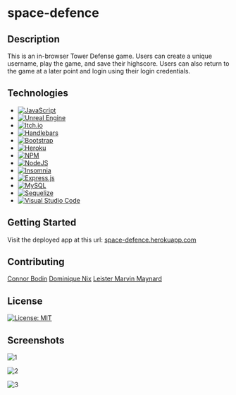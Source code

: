 # space-defence

## Description

This is an in-browser Tower Defense game. Users can create a unique username, play the game, and save their highscore. Users can also return to the game at a later point and login using their login credentials. 

## Technologies 
- [![JavaScript](https://img.shields.io/badge/-JavaScript-F7DF1E?style=flat-square&logo=JavaScript&logoColor=white)](https://developer.mozilla.org/en-US/docs/Web/JavaScript)
- [![Unreal Engine](https://img.shields.io/badge/-Unreal%20Engine-47A8D1?style=flat-square&logo=Unreal%20Engine&logoColor=white)](https://www.unrealengine.com/)
- [![Itch.io](https://img.shields.io/badge/Itch-%23FF0B34.svg?style=for-the-badge&logo=Itch.io&logoColor=white)](https://itch.io)
- [![Handlebars](https://img.shields.io/badge/-Handlebars-F5A623?style=flat-square&logo=Handlebars.js&logoColor=white)](https://handlebarsjs.com/)
- [![Bootstrap](https://img.shields.io/badge/-Bootstrap-563D7C?style=flat-square&logo=Bootstrap&logoColor=white)](https://getbootstrap.com/)
- [![Heroku](https://img.shields.io/badge/heroku-%23430098.svg?style=for-the-badge&logo=heroku&logoColor=white)](https://heroku.com)
- [![NPM](https://img.shields.io/badge/NPM-%23CB3837.svg?style=for-the-badge&logo=npm&logoColor=white)](https://npmjs.com)
- [![NodeJS](https://img.shields.io/badge/node.js-6DA55F?style=for-the-badge&logo=node.js&logoColor=white)](https://nodejs.org)
- [![Insomnia](https://img.shields.io/badge/Insomnia-black?style=for-the-badge&logo=insomnia&logoColor=5849BE)](https://insomnia.rest)
- [![Express.js](https://img.shields.io/badge/express.js-%23404d59.svg?style=for-the-badge&logo=express&logoColor=%2361DAFB)](https://expressjs.com)
- [![MySQL](https://img.shields.io/badge/mysql-%2300f.svg?style=for-the-badge&logo=mysql&logoColor=white)](https://mysql.com)
- [![Sequelize](https://img.shields.io/badge/Sequelize-52B0E7?style=for-the-badge&logo=Sequelize&logoColor=white)](https://sequelize.com)
- [![Visual Studio Code](https://img.shields.io/badge/Visual%20Studio%20Code-0078d7.svg?style=for-the-badge&logo=visual-studio-code&logoColor=white)](https://code.visualstudio.com)

## Getting Started
Visit the deployed app at this url: [space-defence.herokuapp.com](https://space-defence.herokuapp.com/)

## Contributing
[Connor Bodin](https://github.com/connorbodin)
[Dominique Nix](https://github.com/Dominique216)
[Leister Marvin Maynard](https://github.com/lmmay0)

## License
[![License: MIT](https://img.shields.io/badge/License-MIT-yellow.svg)](https://opensource.org/licenses/MIT)

## Screenshots
![1](https://user-images.githubusercontent.com/67513942/218242303-1ba5b62a-a0dc-42c0-82ee-434977a23a76.png)

![2](https://user-images.githubusercontent.com/67513942/218242306-5153319f-9953-4ad5-810f-0cbf02f3c3d5.png)

![3](https://user-images.githubusercontent.com/67513942/218242311-096f4cec-1f95-4277-a9a3-7ee579af8a2c.png)



